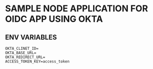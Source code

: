 # SAMPLE NODE APPLICATION FOR OIDC APP USING OKTA

## ENV VARIABLES

```shell
OKTA_CLINET_ID=
OKTA_BASE_URL=
OKTA_REDIRECT_URL=
ACCESS_TOKEN_KEY=access_token
```
